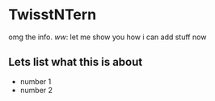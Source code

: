 # TwisstNTern

omg the info. *ww*: let me show you how i can add stuff now

## Lets list what this is about

 * number 1
 * number 2
